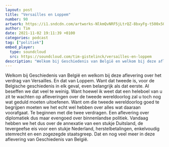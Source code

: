 ```yaml
---
layout: post
title: "Versailles en Loppem"
number: 90
artwork: https://i1.sndcdn.com/artworks-NlkmQvNRF5jLtrQZ-8bxyFg-t500x500.jpg
author: Tim
date: 2021-11-02 19:11:39 +0100
categories: podcast
tag: ["politiek"]
embed_player:
  type: soundcloud
  src: https://soundcloud.com/tim-gistelinck/versailles-en-loppem
description: "Welkom bij Geschiedenis van België en welkom bij deze aflevering over het verdrag van Versailles."
---
```

Welkom bij Geschiedenis van België en welkom bij deze aflevering over het verdrag van Versailles. En dat van Loppem. Want dat tweede is, voor de Belgische geschiedenis in elk geval, even belangrijk als dat eerste. Al beseffen we dat veel te weinig. Want hoewel ik weet dat een heleboel van u zit te wachten op afleveringen over de tweede wereldoorlog zal u toch nog wat geduld moeten uitoefenen. Want om die tweede wereldoorlog goed te begrijpen moeten we het echt wel hebben over alles wat daaraan voorafgaat. Te beginnen met die twee verdragen. Een aflevering over diplomatiek dus maar evengoed over binnenlandse politiek. Vandaag hebben we het dus over de annexatie van een stukje Duitsland, de tevergeefse eis voor een stukje Nederland, herstelbetalingen, enkelvoudig stemrecht en een zogezegde staatsgreep. Dat en nog veel meer in deze aflevering van Geschiedenis van België.